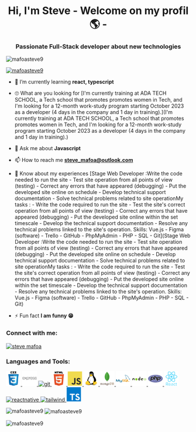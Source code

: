 <h1 align="center">Hi, I'm Steve - Welcome on my profil 🌎 - </h1>
<h3 align="center">Passionate Full-Stack developer about new technologies</h3>

<p align="left"> <img src="https://komarev.com/ghpvc/?username=mafoasteve9&label=Profile%20views&color=0e75b6&style=flat" alt="mafoasteve9" /> </p>

<p align="left"> <a href="https://github.com/ryo-ma/github-profile-trophy"><img src="https://github-profile-trophy.vercel.app/?username=mafoasteve9" alt="mafoasteve9" /></a> </p>

- 🌱 I’m currently learning **react, typescript**

- 🙄 What are you looking for [I'm currently training at ADA TECH SCHOOL, a Tech school that promotes promotes women in Tech, and I'm looking for a 12-month work-study program starting October 2023 as a developer (4 days in the company and 1 day in training).](I'm currently training at ADA TECH SCHOOL, a Tech school that promotes promotes women in Tech, and I'm looking for a 12-month work-study program starting October 2023 as a developer (4 days in the company and 1 day in training).)

- 💬 Ask me about **Javascript**

- 📫 How to reach me **steve_mafoa@outlook.com**

- 📄 Know about my experiences [Stage Web Developer :Write the code needed to run the site - Test site operation from all points of view (testing) - Correct any errors that have appeared (debugging) - Put the developed site online on schedule - Develop technical support documentation - Solve technical problems related to site operationMy tasks : - Write the code required to run the site - Test the site's correct operation from all points of view (testing) - Correct any errors that have appeared (debugging) - Put the developed site online within the set timescale - Develop the technical support documentation - Resolve any technical problems linked to the site's operation. Skills: Vue.js - Figma (software) - Trello - GitHub - PhpMyAdmin - PHP - SQL - Git](Stage Web Developer :Write the code needed to run the site - Test site operation from all points of view (testing) - Correct any errors that have appeared (debugging) - Put the developed site online on schedule - Develop technical support documentation - Solve technical problems related to site operationMy tasks : - Write the code required to run the site - Test the site's correct operation from all points of view (testing) - Correct any errors that have appeared (debugging) - Put the developed site online within the set timescale - Develop the technical support documentation - Resolve any technical problems linked to the site's operation. Skills: Vue.js - Figma (software) - Trello - GitHub - PhpMyAdmin - PHP - SQL - Git)

- ⚡ Fun fact **I am funny 😁**

<h3 align="left">Connect with me:</h3>
<p align="left">
<a href="https://linkedin.com/in/steve mafoa" target="blank"><img align="center" src="https://raw.githubusercontent.com/rahuldkjain/github-profile-readme-generator/master/src/images/icons/Social/linked-in-alt.svg" alt="steve mafoa" height="30" width="40" /></a>
</p>

<h3 align="left">Languages and Tools:</h3>
<p align="left"> <a href="https://www.w3schools.com/css/" target="_blank" rel="noreferrer"> <img src="https://raw.githubusercontent.com/devicons/devicon/master/icons/css3/css3-original-wordmark.svg" alt="css3" width="40" height="40"/> </a> <a href="https://expressjs.com" target="_blank" rel="noreferrer"> <img src="https://raw.githubusercontent.com/devicons/devicon/master/icons/express/express-original-wordmark.svg" alt="express" width="40" height="40"/> </a> <a href="https://git-scm.com/" target="_blank" rel="noreferrer"> <img src="https://www.vectorlogo.zone/logos/git-scm/git-scm-icon.svg" alt="git" width="40" height="40"/> </a> <a href="https://www.w3.org/html/" target="_blank" rel="noreferrer"> <img src="https://raw.githubusercontent.com/devicons/devicon/master/icons/html5/html5-original-wordmark.svg" alt="html5" width="40" height="40"/> </a> <a href="https://developer.mozilla.org/en-US/docs/Web/JavaScript" target="_blank" rel="noreferrer"> <img src="https://raw.githubusercontent.com/devicons/devicon/master/icons/javascript/javascript-original.svg" alt="javascript" width="40" height="40"/> </a> <a href="https://www.linux.org/" target="_blank" rel="noreferrer"> <img src="https://raw.githubusercontent.com/devicons/devicon/master/icons/linux/linux-original.svg" alt="linux" width="40" height="40"/> </a> <a href="https://www.mongodb.com/" target="_blank" rel="noreferrer"> <img src="https://raw.githubusercontent.com/devicons/devicon/master/icons/mongodb/mongodb-original-wordmark.svg" alt="mongodb" width="40" height="40"/> </a> <a href="https://www.mysql.com/" target="_blank" rel="noreferrer"> <img src="https://raw.githubusercontent.com/devicons/devicon/master/icons/mysql/mysql-original-wordmark.svg" alt="mysql" width="40" height="40"/> </a> <a href="https://nodejs.org" target="_blank" rel="noreferrer"> <img src="https://raw.githubusercontent.com/devicons/devicon/master/icons/nodejs/nodejs-original-wordmark.svg" alt="nodejs" width="40" height="40"/> </a> <a href="https://www.php.net" target="_blank" rel="noreferrer"> <img src="https://raw.githubusercontent.com/devicons/devicon/master/icons/php/php-original.svg" alt="php" width="40" height="40"/> </a> <a href="https://reactjs.org/" target="_blank" rel="noreferrer"> <img src="https://raw.githubusercontent.com/devicons/devicon/master/icons/react/react-original-wordmark.svg" alt="react" width="40" height="40"/> </a> <a href="https://reactnative.dev/" target="_blank" rel="noreferrer"> <img src="https://reactnative.dev/img/header_logo.svg" alt="reactnative" width="40" height="40"/> </a> <a href="https://tailwindcss.com/" target="_blank" rel="noreferrer"> <img src="https://www.vectorlogo.zone/logos/tailwindcss/tailwindcss-icon.svg" alt="tailwind" width="40" height="40"/> </a> <a href="https://www.typescriptlang.org/" target="_blank" rel="noreferrer"> <img src="https://raw.githubusercontent.com/devicons/devicon/master/icons/typescript/typescript-original.svg" alt="typescript" width="40" height="40"/> </a> </p>

<p><img align="left" src="https://github-readme-stats.vercel.app/api/top-langs?username=mafoasteve9&show_icons=true&locale=en&layout=compact" alt="mafoasteve9" /></p>

<p>&nbsp;<img align="center" src="https://github-readme-stats.vercel.app/api?username=mafoasteve9&show_icons=true&locale=en" alt="mafoasteve9" /></p>

<p><img align="center" src="https://github-readme-streak-stats.herokuapp.com/?user=mafoasteve9&" alt="mafoasteve9" /></p>
